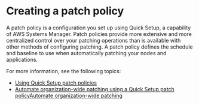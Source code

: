 # Creating a patch policy<a name="patch-manager-create-a-patch-policy"></a>

A patch policy is a configuration you set up using Quick Setup, a capability of AWS Systems Manager\. Patch policies provide more extensive and more centralized control over your patching operations than is available with other methods of configuring patching\. A patch policy defines the schedule and baseline to use when automatically patching your nodes and applications\.

For more information, see the following topics:
+ [Using Quick Setup patch policies](patch-manager-policies.md)
+ [Automate organization\-wide patching using a Quick Setup patch policyAutomate organization\-wide patching](quick-setup-patch-manager.md)